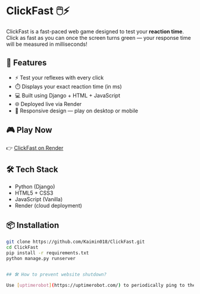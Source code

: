 # ClickFast 🖱️⚡

ClickFast is a fast-paced web game designed to test your **reaction time**. Click as fast as you can once the screen turns green — your response time will be measured in milliseconds!

## 🚀 Features

- ⚡ Test your reflexes with every click
- ⏱️ Displays your exact reaction time (in ms)
- 💻 Built using Django + HTML + JavaScript
- 🌐 Deployed live via Render
- 📱 Responsive design — play on desktop or mobile

## 🎮 Play Now

👉 [ClickFast on Render](https://clickfast.onrender.com)

## 🛠️ Tech Stack

- Python (Django)
- HTML5 + CSS3
- JavaScript (Vanilla)
- Render (cloud deployment)

## 📦 Installation

```bash
git clone https://github.com/Kaimin018/ClickFast.git
cd ClickFast
pip install -r requirements.txt
python manage.py runserver


## 🛠️ How to prevent website shutdown?

Use [uptimerobot](https://uptimerobot.com/) to periodically ping to the target website.
